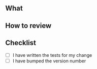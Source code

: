 ## What
<!-- Describe what you have changed and why. -->

## How to review
<!-- Describe the steps required to test the changes. -->

## Checklist
<!-- Please check out applicable fields. -->

* [ ] I have written the tests for my change
* [ ] I have bumped the version number
